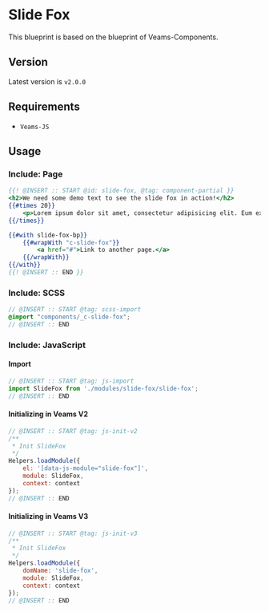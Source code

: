 # Slide Fox

This blueprint is based on the blueprint of Veams-Components.

## Version

Latest version is ```v2.0.0```

## Requirements
- `Veams-JS`

## Usage

### Include: Page

``` hbs
{{! @INSERT :: START @id: slide-fox, @tag: component-partial }}
<h2>We need some demo text to see the slide fox in action!</h2>
{{#times 20}}
	<p>Lorem ipsum dolor sit amet, consectetur adipisicing elit. Eum explicabo facilis, ipsum itaque necessitatibus nisi nulla ut veniam veritatis voluptate. Blanditiis consectetur, error excepturi exercitationem facilis ipsum labore nobis odit.</p>
{{/times}}

{{#with slide-fox-bp}}
	{{#wrapWith "c-slide-fox"}}
		<a href="#">Link to another page.</a>
	{{/wrapWith}}
{{/with}}
{{! @INSERT :: END }}
```

### Include: SCSS

``` scss
// @INSERT :: START @tag: scss-import
@import "components/_c-slide-fox";
// @INSERT :: END
```

### Include: JavaScript

#### Import
``` js
// @INSERT :: START @tag: js-import
import SlideFox from './modules/slide-fox/slide-fox';
// @INSERT :: END
```

#### Initializing in Veams V2
``` js
// @INSERT :: START @tag: js-init-v2
/**
 * Init SlideFox
 */
Helpers.loadModule({
	el: '[data-js-module="slide-fox"]',
	module: SlideFox,
	context: context
});
// @INSERT :: END
```

#### Initializing in Veams V3
``` js
// @INSERT :: START @tag: js-init-v3
/**
 * Init SlideFox
 */
Helpers.loadModule({
	domName: 'slide-fox',
	module: SlideFox,
	context: context
});
// @INSERT :: END
```